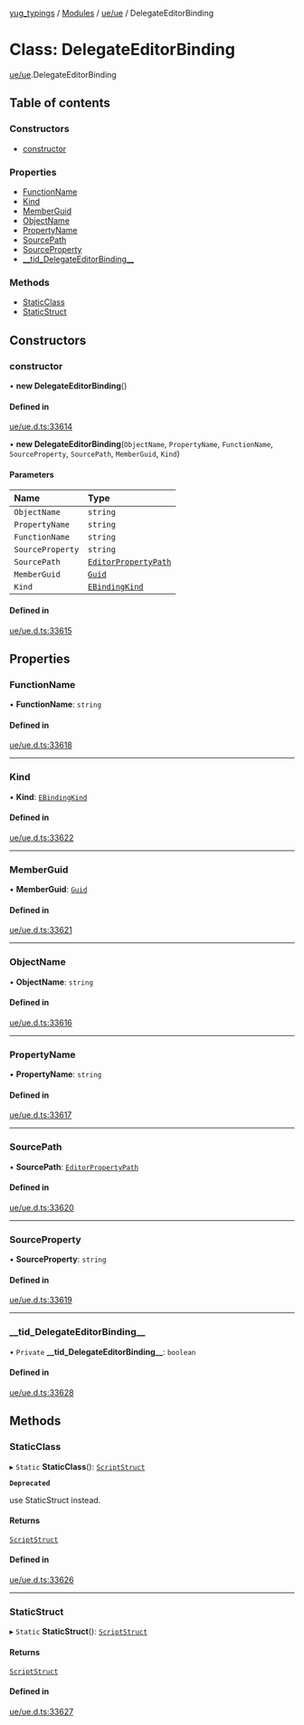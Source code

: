 [yug_typings](../README.md) / [Modules](../modules.md) / [ue/ue](../modules/ue_ue.md) / DelegateEditorBinding

# Class: DelegateEditorBinding

[ue/ue](../modules/ue_ue.md).DelegateEditorBinding

## Table of contents

### Constructors

- [constructor](ue_ue.DelegateEditorBinding.md#constructor)

### Properties

- [FunctionName](ue_ue.DelegateEditorBinding.md#functionname)
- [Kind](ue_ue.DelegateEditorBinding.md#kind)
- [MemberGuid](ue_ue.DelegateEditorBinding.md#memberguid)
- [ObjectName](ue_ue.DelegateEditorBinding.md#objectname)
- [PropertyName](ue_ue.DelegateEditorBinding.md#propertyname)
- [SourcePath](ue_ue.DelegateEditorBinding.md#sourcepath)
- [SourceProperty](ue_ue.DelegateEditorBinding.md#sourceproperty)
- [\_\_tid\_DelegateEditorBinding\_\_](ue_ue.DelegateEditorBinding.md#__tid_delegateeditorbinding__)

### Methods

- [StaticClass](ue_ue.DelegateEditorBinding.md#staticclass)
- [StaticStruct](ue_ue.DelegateEditorBinding.md#staticstruct)

## Constructors

### constructor

• **new DelegateEditorBinding**()

#### Defined in

[ue/ue.d.ts:33614](https://github.com/YugMetaverse/yug_typings/blob/25cad34/ue/ue.d.ts#L33614)

• **new DelegateEditorBinding**(`ObjectName`, `PropertyName`, `FunctionName`, `SourceProperty`, `SourcePath`, `MemberGuid`, `Kind`)

#### Parameters

| Name | Type |
| :------ | :------ |
| `ObjectName` | `string` |
| `PropertyName` | `string` |
| `FunctionName` | `string` |
| `SourceProperty` | `string` |
| `SourcePath` | [`EditorPropertyPath`](ue_ue.EditorPropertyPath.md) |
| `MemberGuid` | [`Guid`](ue_ue_s.Guid.md) |
| `Kind` | [`EBindingKind`](../enums/ue_ue.EBindingKind.md) |

#### Defined in

[ue/ue.d.ts:33615](https://github.com/YugMetaverse/yug_typings/blob/25cad34/ue/ue.d.ts#L33615)

## Properties

### FunctionName

• **FunctionName**: `string`

#### Defined in

[ue/ue.d.ts:33618](https://github.com/YugMetaverse/yug_typings/blob/25cad34/ue/ue.d.ts#L33618)

___

### Kind

• **Kind**: [`EBindingKind`](../enums/ue_ue.EBindingKind.md)

#### Defined in

[ue/ue.d.ts:33622](https://github.com/YugMetaverse/yug_typings/blob/25cad34/ue/ue.d.ts#L33622)

___

### MemberGuid

• **MemberGuid**: [`Guid`](ue_ue_s.Guid.md)

#### Defined in

[ue/ue.d.ts:33621](https://github.com/YugMetaverse/yug_typings/blob/25cad34/ue/ue.d.ts#L33621)

___

### ObjectName

• **ObjectName**: `string`

#### Defined in

[ue/ue.d.ts:33616](https://github.com/YugMetaverse/yug_typings/blob/25cad34/ue/ue.d.ts#L33616)

___

### PropertyName

• **PropertyName**: `string`

#### Defined in

[ue/ue.d.ts:33617](https://github.com/YugMetaverse/yug_typings/blob/25cad34/ue/ue.d.ts#L33617)

___

### SourcePath

• **SourcePath**: [`EditorPropertyPath`](ue_ue.EditorPropertyPath.md)

#### Defined in

[ue/ue.d.ts:33620](https://github.com/YugMetaverse/yug_typings/blob/25cad34/ue/ue.d.ts#L33620)

___

### SourceProperty

• **SourceProperty**: `string`

#### Defined in

[ue/ue.d.ts:33619](https://github.com/YugMetaverse/yug_typings/blob/25cad34/ue/ue.d.ts#L33619)

___

### \_\_tid\_DelegateEditorBinding\_\_

• `Private` **\_\_tid\_DelegateEditorBinding\_\_**: `boolean`

#### Defined in

[ue/ue.d.ts:33628](https://github.com/YugMetaverse/yug_typings/blob/25cad34/ue/ue.d.ts#L33628)

## Methods

### StaticClass

▸ `Static` **StaticClass**(): [`ScriptStruct`](ue_ue.ScriptStruct.md)

**`Deprecated`**

use StaticStruct instead.

#### Returns

[`ScriptStruct`](ue_ue.ScriptStruct.md)

#### Defined in

[ue/ue.d.ts:33626](https://github.com/YugMetaverse/yug_typings/blob/25cad34/ue/ue.d.ts#L33626)

___

### StaticStruct

▸ `Static` **StaticStruct**(): [`ScriptStruct`](ue_ue.ScriptStruct.md)

#### Returns

[`ScriptStruct`](ue_ue.ScriptStruct.md)

#### Defined in

[ue/ue.d.ts:33627](https://github.com/YugMetaverse/yug_typings/blob/25cad34/ue/ue.d.ts#L33627)
